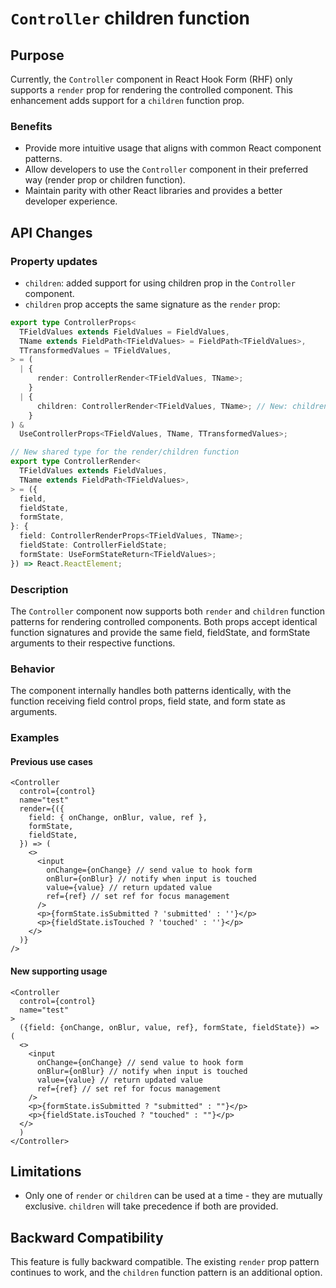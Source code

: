 # `Controller` children function

## Purpose

Currently, the `Controller` component in React Hook Form (RHF) only supports a `render` prop for rendering the controlled component. This enhancement adds support for a `children` function prop.

### Benefits

- Provide more intuitive usage that aligns with common React component patterns.
- Allow developers to use the `Controller` component in their preferred way (render prop or children function).
- Maintain parity with other React libraries and provides a better developer experience.

## API Changes

### Property updates

- `children`: added support for using children prop in the `Controller` component.
- `children` prop accepts the same signature as the `render` prop:

```typescript
export type ControllerProps<
  TFieldValues extends FieldValues = FieldValues,
  TName extends FieldPath<TFieldValues> = FieldPath<TFieldValues>,
  TTransformedValues = TFieldValues,
> = (
  | {
      render: ControllerRender<TFieldValues, TName>;
    }
  | {
      children: ControllerRender<TFieldValues, TName>; // New: children prop as alternative
    }
) &
  UseControllerProps<TFieldValues, TName, TTransformedValues>;

// New shared type for the render/children function
export type ControllerRender<
  TFieldValues extends FieldValues,
  TName extends FieldPath<TFieldValues>,
> = ({
  field,
  fieldState,
  formState,
}: {
  field: ControllerRenderProps<TFieldValues, TName>;
  fieldState: ControllerFieldState;
  formState: UseFormStateReturn<TFieldValues>;
}) => React.ReactElement;
```

### Description

The `Controller` component now supports both `render` and `children` function patterns for rendering controlled components. Both props accept identical function signatures and provide the same field, fieldState, and formState arguments to their respective functions.

### Behavior

The component internally handles both patterns identically, with the function receiving field control props, field state, and form state as arguments.

### Examples

#### Previous use cases

```tsx
<Controller
  control={control}
  name="test"
  render={({
    field: { onChange, onBlur, value, ref },
    formState,
    fieldState,
  }) => (
    <>
      <input
        onChange={onChange} // send value to hook form
        onBlur={onBlur} // notify when input is touched
        value={value} // return updated value
        ref={ref} // set ref for focus management
      />
      <p>{formState.isSubmitted ? 'submitted' : ''}</p>
      <p>{fieldState.isTouched ? 'touched' : ''}</p>
    </>
  )}
/>
```

#### New supporting usage

```tsx
<Controller
  control={control}
  name="test"
>
  ({field: {onChange, onBlur, value, ref}, formState, fieldState}) => (
  <>
    <input
      onChange={onChange} // send value to hook form
      onBlur={onBlur} // notify when input is touched
      value={value} // return updated value
      ref={ref} // set ref for focus management
    />
    <p>{formState.isSubmitted ? "submitted" : ""}</p>
    <p>{fieldState.isTouched ? "touched" : ""}</p>
  </>
  )
</Controller>
```

## Limitations

- Only one of `render` or `children` can be used at a time - they are mutually exclusive. `children` will take precedence if both are provided.

## Backward Compatibility

This feature is fully backward compatible. The existing `render` prop pattern continues to work, and the `children` function pattern is an additional option.
